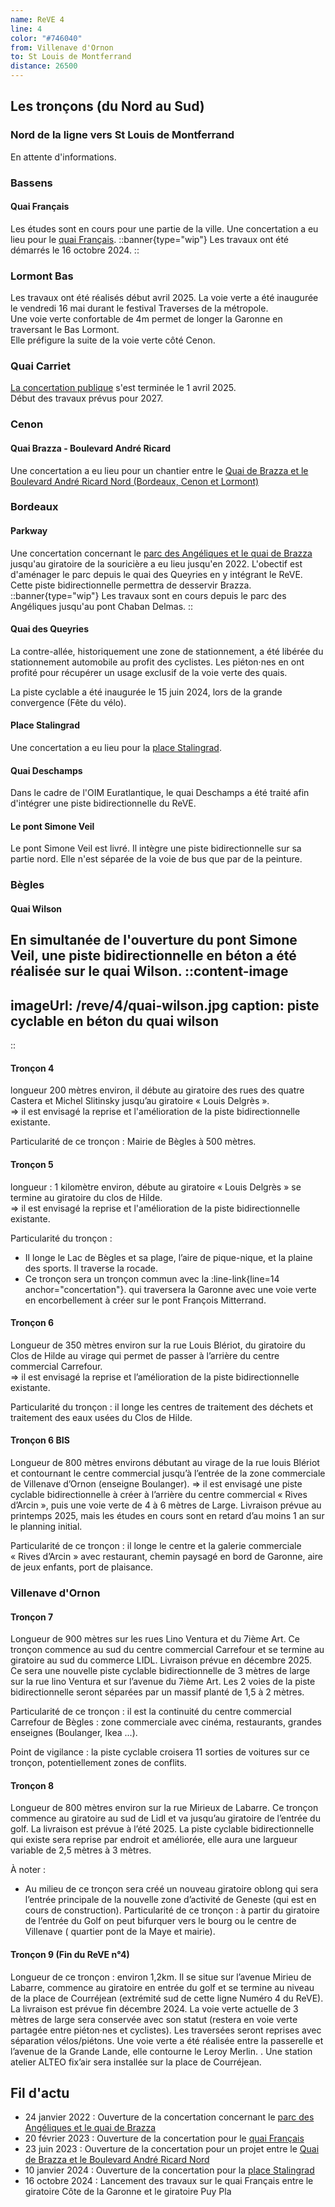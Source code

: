 ```yaml
---
name: ReVE 4
line: 4
color: "#746040"
from: Villenave d'Ornon
to: St Louis de Montferrand
distance: 26500
---
```


## Les tronçons (du Nord au Sud)

### Nord de la ligne vers St Louis de Montferrand
En attente d'informations.

### Bassens
#### Quai Français
Les études sont en cours pour une partie de la ville.
Une concertation a eu lieu pour le [quai Français](https://participation.bordeaux-metropole.fr/processes/projet-5819).
::banner{type="wip"}
Les travaux ont été démarrés le 16 octobre 2024.
::

### Lormont Bas
Les travaux ont été réalisés début avril 2025. La voie verte a été inaugurée le vendredi 16 mai durant le festival Traverses de la métropole.  
Une voie verte confortable de 4m permet de longer la Garonne en traversant le Bas Lormont.  
Elle préfigure la suite de la voie verte côté Cenon.

### Quai Carriet
[La concertation publique](https://participation.bordeaux-metropole.fr/processes/Carriet) s'est terminée le 1 avril 2025.  
Début des travaux prévus pour 2027.

### Cenon
#### Quai Brazza - Boulevard André Ricard
Une concertation a eu lieu pour un chantier entre le [Quai de Brazza et le Boulevard André Ricard Nord (Bordeaux, Cenon et Lormont)](https://participation.bordeaux-metropole.fr/processes/projet-6079)

### Bordeaux

#### Parkway
Une concertation concernant le [parc des Angéliques et le quai de Brazza](https://participation.bordeaux-metropole.fr/processes/projet-5045)
jusqu'au giratoire de la souricière a eu lieu jusqu'en 2022.
L'obectif est d'aménager le parc depuis le quai des Queyries en y intégrant le ReVE.
Cette piste bidirectionnelle permettra de desservir Brazza.
::banner{type="wip"}
Les travaux sont en cours depuis le parc des Angéliques jusqu'au pont Chaban Delmas.
::

#### Quai des Queyries
La contre-allée, historiquement une zone de stationnement, a été libérée du stationnement automobile au profit des cyclistes.
Les piéton·nes en ont profité pour récupérer un usage exclusif de la voie verte des quais.

La piste cyclable a été inaugurée le 15 juin 2024, lors de la grande convergence (Fête du vélo).

#### Place Stalingrad
Une concertation a eu lieu pour la [place Stalingrad](https://participation.bordeaux-metropole.fr/processes/projet-6509).

#### Quai Deschamps
Dans le cadre de l'OIM Euratlantique, le quai Deschamps a été traité afin d'intégrer une piste bidirectionnelle du ReVE.

#### Le pont Simone Veil
Le pont Simone Veil est livré. Il intègre une piste bidirectionnelle sur sa partie nord.
Elle n'est séparée de la voie de bus que par de la peinture.

### Bègles

#### Quai Wilson
En simultanée de l'ouverture du pont Simone Veil, une piste bidirectionnelle en béton a été réalisée sur le quai Wilson.
::content-image
---
imageUrl: /reve/4/quai-wilson.jpg
caption: piste cyclable en béton du quai wilson
---
::

#### Tronçon 4
longueur 200 mètres environ, il débute au giratoire des rues des quatre Castera et Michel Slitinsky jusqu’au giratoire « Louis Delgrès ».<br>
=> il est envisagé la reprise et l'amélioration de la piste bidirectionnelle existante.

Particularité de ce tronçon : Mairie de Bègles à 500 mètres.

#### Tronçon 5
longueur : 1 kilomètre environ, débute au giratoire « Louis Delgrès » se termine au giratoire du clos de Hilde.<br>
=>  il est envisagé la reprise et l'amélioration de la piste bidirectionnelle existante.

Particularité du tronçon :
- Il longe le Lac de Bègles et sa plage, l’aire de pique-nique, et la plaine des sports. Il traverse la rocade.
- Ce tronçon sera un tronçon commun avec la :line-link{line=14 anchor="concertation"}. qui traversera la Garonne avec une voie verte en encorbellement à créer sur le pont François Mitterrand.

#### Tronçon 6
Longueur de 350 mètres environ sur la rue Louis Blériot, du giratoire du Clos de Hilde au virage qui permet de passer à l’arrière du centre commercial Carrefour.<br>
=>  il est envisagé la reprise et l’amélioration de la piste bidirectionnelle existante.

Particularité du tronçon : il longe les centres de traitement des déchets et traitement des eaux usées du Clos de Hilde.

#### Tronçon 6 BIS
Longueur de 800 mètres environs débutant au virage de la rue louis Blériot et contournant le centre commercial jusqu’à l’entrée de la zone commerciale de Villenave d’Ornon (enseigne Boulanger).
=> il est envisagé une piste cyclable bidirectionnelle à créer à l’arrière du centre commercial «&nbsp;Rives d’Arcin », puis une voie verte de 4 à 6 mètres de Large.
Livraison prévue au printemps 2025, mais les études en cours sont en retard d’au moins 1 an sur le planning initial.

Particularité de ce tronçon : il longe le centre et la galerie commerciale « Rives d’Arcin » avec restaurant, chemin paysagé en bord de Garonne, aire de jeux enfants, port de plaisance.

### Villenave d'Ornon

#### Tronçon 7
Longueur de 900 mètres sur les rues Lino Ventura et du 7ième Art.
Ce tronçon commence au sud du centre commercial Carrefour et se termine au giratoire au sud du commerce LIDL.
Livraison prévue en décembre 2025.
Ce sera une nouvelle piste cyclable bidirectionnelle de 3 mètres de large sur la rue lino Ventura
et sur l’avenue du 7ième Art. Les 2 voies de la piste bidirectionnelle seront séparées par un massif planté de 1,5 à 2 mètres.

Particularité de ce tronçon : il est la continuité du centre commercial Carrefour de Bègles : zone commerciale avec cinéma, restaurants, grandes enseignes (Boulanger, Ikea ...).

Point de vigilance : la piste cyclable croisera 11 sorties de voitures sur ce tronçon, potentiellement zones de conflits.

#### Tronçon 8
Longueur de 800 mètres environ sur la rue Mirieux de Labarre. Ce tronçon commence au giratoire au sud de Lidl et va jusqu’au giratoire de l’entrée du golf.
La livraison est prévue à l’été 2025.
La piste cyclable bidirectionnelle qui existe sera reprise par endroit et améliorée, elle aura une largueur variable de 2,5 mètres à 3 mètres.

À noter :

- Au milieu de ce tronçon sera créé un nouveau giratoire oblong qui sera l’entrée principale de la nouvelle zone d’activité de Geneste (qui est en cours de construction).
Particularité de ce tronçon : à partir du giratoire de l’entrée du Golf on peut bifurquer vers le bourg ou le centre de Villenave ( quartier pont de la Maye et mairie).

#### Tronçon 9 (Fin du ReVE n°4)
Longueur de ce tronçon : environ 1,2km. Il se situe sur l’avenue Mirieu de Labarre, commence au giratoire en entrée du golf et se termine au niveau de
la place de Courréjean (extrémité sud de cette ligne Numéro 4 du ReVE).
La livraison est prévue fin décembre 2024.
La voie verte actuelle de 3 mètres de large sera conservée avec son statut (restera en voie verte partagée entre piéton·nes et cyclistes). 
Les traversées seront reprises avec séparation vélos/piétons. Une voie verte a été réalisée entre la passerelle et l’avenue de la Grande Lande, elle contourne le Leroy Merlin. .
Une station atelier ALTEO fix’air sera installée sur la place de Courréjean.

## Fil d'actu

- 24 janvier 2022 : Ouverture de la concertation concernant le [parc des Angéliques et le quai de Brazza](https://participation.bordeaux-metropole.fr/processes/projet-5045)
- 20 février 2023 : Ouverture de la concertation pour le [quai Français](https://participation.bordeaux-metropole.fr/processes/projet-5819)
- 23 juin 2023 : Ouverture de la concertation pour un projet entre le [Quai de Brazza et le Boulevard André Ricard Nord](https://participation.bordeaux-metropole.fr/processes/projet-6079)
- 10 janvier 2024 : Ouverture de la concertation pour la [place Stalingrad](https://participation.bordeaux-metropole.fr/processes/projet-6509)
- 16 octobre 2024 : Lancement des travaux sur le quai Français entre le giratoire Côte de la Garonne et le giratoire Puy Pla
